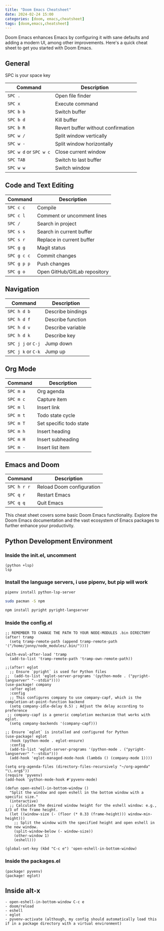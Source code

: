```yaml
---
title: "Doom Emacs Cheatsheet"
date: 2024-02-24 15:00
categories: [doom, emacs,cheatsheet]
tags: [doom,emacs,cheatsheet]
---
```


Doom Emacs enhances Emacs by configuring it with sane defaults and adding a modern UI, among other improvements. Here's a quick cheat sheet to get you started with Doom Emacs.

## General

SPC is your space key

| Command                  | Description                              |
|--------------------------|------------------------------------------|
| `SPC .`                  | Open file finder                         |
| `SPC x`                  | Execute command                          |
| `SPC b b`                | Switch buffer                            |
| `SPC b d`                | Kill buffer                              |
| `SPC b R`                | Revert buffer without confirmation       |
| `SPC w /`                | Split window vertically                  |
| `SPC w -`                | Split window horizontally                |
| `SPC w d` or `SPC w c`   | Close current window                     |
| `SPC TAB`                | Switch to last buffer                    |
| `SPC w w`                | Switch window                            |

## Code and Text Editing

| Command                  | Description                              |
|--------------------------|------------------------------------------|
| `SPC c c`                | Compile                                  |
| `SPC c l`                | Comment or uncomment lines               |
| `SPC /`                  | Search in project                        |
| `SPC s s`                | Search in current buffer                 |
| `SPC s r`                | Replace in current buffer                |
| `SPC g g`                | Magit status                             |
| `SPC g c c`              | Commit changes                           |
| `SPC g p p`              | Push changes                             |
| `SPC g o`                | Open GitHub/GitLab repository            |

## Navigation

| Command                  | Description                              |
|--------------------------|------------------------------------------|
| `SPC h d b`              | Describe bindings                        |
| `SPC h d f`              | Describe function                        |
| `SPC h d v`              | Describe variable                        |
| `SPC h d k`              | Describe key                             |
| `SPC j j` or `C-j`       | Jump down                                |
| `SPC j k` or `C-k`       | Jump up                                  |

## Org Mode

| Command                  | Description                              |
|--------------------------|------------------------------------------|
| `SPC m a`                | Org agenda                               |
| `SPC m c`                | Capture item                             |
| `SPC m l`                | Insert link                              |
| `SPC m t`                | Todo state cycle                         |
| `SPC m T`                | Set specific todo state                  |
| `SPC m h`                | Insert heading                           |
| `SPC m H`                | Insert subheading                        |
| `SPC m -`                | Insert list item                         |

## Emacs and Doom

| Command                  | Description                              |
|--------------------------|------------------------------------------|
| `SPC h r r`              | Reload Doom configuration                |
| `SPC q r`                | Restart Emacs                            |
| `SPC q q`                | Quit Emacs                               |


This cheat sheet covers some basic Doom Emacs functionality. Explore the Doom Emacs documentation and the vast ecosystem of Emacs packages to further enhance your productivity.

## Python Development Environment

### Inside the init.el, uncomment

```emacs
(python +lsp)
lsp
```

### Install the language servers, i use pipenv, but pip will work

```bash
pipenv install python-lsp-server

sudo pacman -S npm

npm install pyright pyright-langserver
```

### Inside the config.el

```Elisp
;; REMEMBER TO CHANGE THE PATH TO YOUR NODE-MODULES .bin DIRECTORY
(after! tramp
  (setq tramp-remote-path (append tramp-remote-path '("/home/jonny/node_modules/.bin/"))))

(with-eval-after-load 'tramp
  (add-to-list 'tramp-remote-path 'tramp-own-remote-path))

;;(after! eglot
  ;; Ensure `pyright` is used for Python files
;;  (add-to-list 'eglot-server-programs '(python-mode . ("pyright-langserver" "--stdio"))))
(use-package! company
  :after eglot
  :config
  ;; This configures company to use company-capf, which is the completion-at-point-function backend
  (setq company-idle-delay 0.5) ; Adjust the delay according to preference
 ;; company-capf is a generic completion mechanism that works with eglot.
  (setq company-backends '(company-capf)))

;; Ensure `eglot` is installed and configured for Python
(use-package! eglot
  :hook (python-mode . eglot-ensure)
  :config
  (add-to-list 'eglot-server-programs '(python-mode . ("pyright-langserver" "--stdio")))
  (add-hook 'eglot-managed-mode-hook (lambda () (company-mode 1))))

(setq org-agenda-files (directory-files-recursively "~/org-agenda" "\\.org$"))
(require 'pyvenv)
(add-hook 'python-mode-hook #'pyvenv-mode)

(defun open-eshell-in-bottom-window ()
  "Split the window and open eshell in the bottom window with a specific size."
  (interactive)
  ;; Calculate the desired window height for the eshell window: e.g., 1/3 of the frame height.
  (let ((window-size (- (floor (* 0.33 (frame-height))) window-min-height)))
    ;; Split the window with the specified height and open eshell in the new window.
    (split-window-below (- window-size))
    (other-window 1)
    (eshell)))

(global-set-key (kbd "C-c e") 'open-eshell-in-bottom-window)
```

### Inside the packages.el

```Elisp
(package! pyvenv)
(package! eglot)
```

## Inside alt-x
    - open-eshell-in-bottom-window C-c e
    - doom/reload
    - eshell
    - eglot
    - pyvenv-activate (although, my config should automatically load this if in a package directory with a virtual environment)
